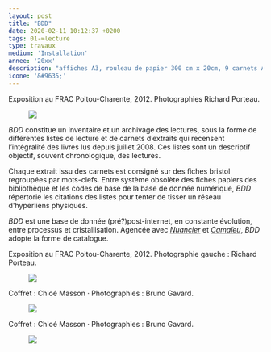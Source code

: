 ```yaml
---
layout: post
title: "BDD"
date: 2020-02-11 10:12:37 +0200
tags: 01-∞lecture
type: travaux
medium: 'Installation'
annee: '20xx'
description: "affiches A3, rouleau de papier 300 cm x 20cm, 9 carnets A5, boîte, fiches bristol"
icone: '&#9635;'
---
```


<figcaption>Exposition au FRAC Poitou-Charente, 2012. Photographies Richard Porteau.</figcaption>
<figure><img class="photopost" src="{{site.baseurl}}/imgs/listes2.gif" onmouseover="this.src='{{site.baseurl}}/imgs/listes2.jpg'" onmouseout="this.src='{{site.baseurl}}/imgs/listes2.gif'" /></figure>

*BDD* constitue un inventaire et un archivage des lectures, sous la forme de différentes listes de lecture et de carnets d’extraits qui recensent l’intégralité des livres lus depuis juillet 2008. Ces listes sont un descriptif objectif, souvent chronologique, des lectures.

Chaque extrait issu des carnets est consigné sur des fiches bristol regroupées par mots-clefs. Entre système obsolète des fiches papiers des bibliothèque et les codes de base de la base de donnée numérique, *BDD* répertorie les citations des listes pour tenter de tisser un réseau d'hyperliens physiques.

*BDD* est une base de donnée (pré?)post-internet, en constante évolution, entre processus et cristallisation. Agencée avec [*Nuancier*](nuancier) et [*Camaïeu*](camaieu), *BDD* adopte la forme de catalogue.

<figcaption>Exposition au FRAC Poitou-Charente, 2012. Photographie gauche : Richard Porteau.</figcaption>
<figure><img class="photopost" src="{{site.baseurl}}/imgs/listes1.gif" onmouseover="this.src='{{site.baseurl}}/imgs/listes1.jpg'" onmouseout="this.src='{{site.baseurl}}/imgs/listes1.gif'" /></figure>

<figcaption>Coffret : Chloé Masson &middot; Photographies : Bruno Gavard.</figcaption>
<figure><img class="photopost" src="{{site.baseurl}}/imgs/bdd01.gif" onmouseover="this.src='{{site.baseurl}}/imgs/bdd01.jpg'" onmouseout="this.src='{{site.baseurl}}/imgs/bdd01.gif'" /></figure>

<figcaption>Coffret : Chloé Masson &middot; Photographies : Bruno Gavard.</figcaption>
<figure><img class="photopost" src="{{site.baseurl}}/imgs/bdd02.gif" onmouseover="this.src='{{site.baseurl}}/imgs/bdd02.jpg'" onmouseout="this.src='{{site.baseurl}}/imgs/bdd02.gif'" /></figure>
